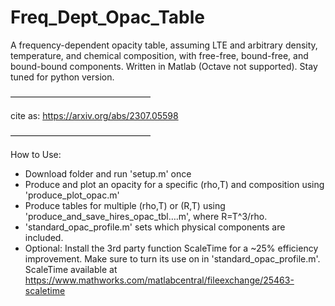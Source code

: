 # Freq_Dept_Opac_Table

A frequency-dependent opacity table, assuming LTE and arbitrary density, temperature, and chemical composition, with free-free, bound-free, and bound-bound components.
Written in Matlab (Octave not supported). Stay tuned for python version.

————————————————

cite as: https://arxiv.org/abs/2307.05598

————————————————

How to Use:
- Download folder and run 'setup.m' once
- Produce and plot an opacity for a specific (rho,T) and composition using 'produce_plot_opac.m'
- Produce tables for multiple (rho,T) or (R,T) using 'produce_and_save_hires_opac_tbl….m', where R=T^3/rho.
- 'standard_opac_profile.m' sets which physical components are included.
- Optional: Install the 3rd party function ScaleTime for a ~25% efficiency improvement. Make sure to turn its use on in 'standard_opac_profile.m'.
ScaleTime available at https://www.mathworks.com/matlabcentral/fileexchange/25463-scaletime
